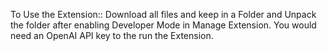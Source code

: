 To Use the Extension:: 
Download all files and keep in  a Folder and Unpack the folder after enabling Developer Mode in Manage Extension.
You would need an OpenAI API key to the run the Extension.
